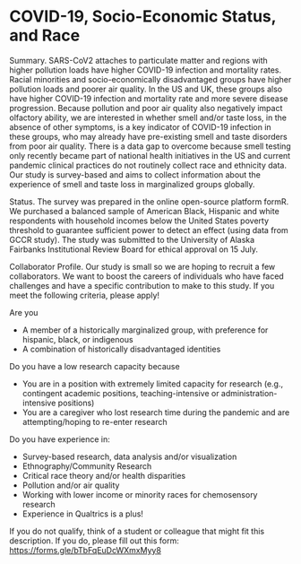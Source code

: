 # COVID-19, Socio-Economic Status, and Race

Summary. SARS-CoV2 attaches to particulate matter and regions with higher pollution loads have higher COVID-19 infection and mortality rates. Racial minorities and socio-economically disadvantaged groups have higher pollution loads and poorer air quality. In the US and UK, these groups also have higher COVID-19 infection and mortality rate and more severe disease progression. Because pollution and poor air quality also negatively impact olfactory ability, we are interested in whether smell and/or taste loss, in the absence of other symptoms, is a key indicator of COVID-19 infection in these groups, who may already have pre-existing smell and taste disorders from poor air quality. There is a data gap to overcome because smell testing only recently became part of national health initiatives in the US and current pandemic clinical practices do not routinely collect race and ethnicity data. Our study is survey-based and aims to collect information about the experience of smell and taste loss in marginalized groups globally.

Status. The survey was prepared in the online open-source platform formR. We purchased a balanced sample of American Black, Hispanic and white respondents with household incomes below the United States poverty threshold to guarantee sufficient power to detect an effect (using data from GCCR study). The study was submitted to the University of Alaska Fairbanks Institutional Review Board for ethical approval on 15 July. 

Collaborator Profile. 
Our study is small so we are hoping to recruit a few collaborators. We want to boost the careers of individuals who have faced challenges and have a specific contribution to make to this study. If you meet the following criteria, please apply!

Are you
  - A member of a historically marginalized group, with preference for hispanic, black, or indigenous
  - A combination of historically disadvantaged identities

Do you have a low research capacity because 
  - You are in a position with extremely limited capacity for research (e.g., contingent academic positions, teaching-intensive or administration-intensive positions) 
  - You are a caregiver who lost research time during the pandemic and are attempting/hoping to re-enter research

Do you have experience in:
  - Survey-based research, data analysis and/or visualization
  - Ethnography/Community Research
  - Critical race theory and/or health disparities
  - Pollution and/or air quality
  - Working with lower income or minority races for chemosensory research
  - Experience in Qualtrics is a plus! 

If you do not qualify, think of a student or colleague that might fit this description. If you do, please fill out this form: https://forms.gle/bTbFqEuDcWXmxMyy8
